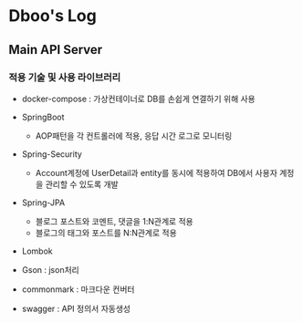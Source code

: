 # Dboo's Log

## Main API Server


### 적용 기술 및 사용 라이브러리

- docker-compose : 가상컨테이너로 DB를 손쉽게 연결하기 위해 사용
  
- SpringBoot
  - AOP패턴을 각 컨트롤러에 적용, 응답 시간 로그로 모니터링
  
- Spring-Security
  - Account계정에 UserDetail과 entity를 동시에 적용하여 DB에서 사용자 계정을 관리할 수 있도록 개발
  
- Spring-JPA
  - 블로그 포스트와 코멘트, 댓글을 1:N관계로 적용
  - 블로그의 태그와 포스트를 N:N관계로 적용
  
- Lombok
- Gson : json처리
- commonmark : 마크다운 컨버터
- swagger : API 정의서 자동생성